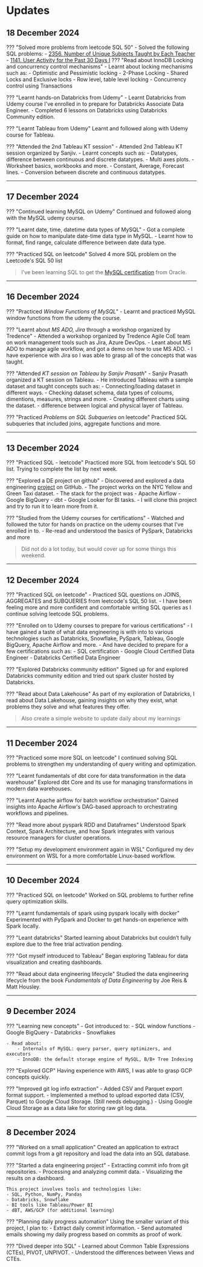 # Updates

## 18 December 2024

??? "Solved more problems from leetcode SQL 50"
    - Solved the following SQL problems:
        - [2356. Number of Unique Subjects Taught by Each Teacher](https://leetcode.com/problems/number-of-unique-subjects-taught-by-each-teacher/?envType=study-plan-v2&envId=top-sql-50)
        - [1141. User Activity for the Past 30 Days I](https://leetcode.com/problems/user-activity-for-the-past-30-days-i/?envType=study-plan-v2&envId=top-sql-50)
??? "Read about InnoDB Locking and concurrency control mechanisms"
    - Learnt about locking mechanisms such as:
        - Optimistic and Pessimistic locking
        - 2-Phase Locking
        - Shared Locks and Exclusive locks
        - Row level, table level locking
        - Concurrency control using Transactions

??? "Learnt hands-on Databricks from Udemy"
    - Learnt Databricks from Udemy course I've enrolled in to prepare for Databricks Associate Data Engineer.
    - Completed 6 lessons on Databricks using Databricks Community edition.

??? "Learnt Tableau from Udemy"
    Learnt and followed along with Udemy course for Tableau.

??? "Attended the 2nd Tableau KT session"
    - Attended 2nd Tableau KT session organized by Sanjiv.
    - Learnt concepts such as:
        - Datatypes, difference between continuous and discrete datatypes. 
        - Multi axes plots.
        - Worksheet basics, workbooks and more.
        - Constant, Average, Forecast lines.
        - Conversion between discrete and continuous datatypes.

---

## 17 December 2024

??? "Continued learning MySQL on Udemy"
    Continued and followed along with the MySQL udemy course.

??? "Learnt date, time, datetime data types of MySQL"
    - Got a complete guide on how to manipulate date-time data type in MySQL.
    - Learnt how to format, find range, calculate difference between date data type.

??? "Practiced SQL on leetcode"
    Solved 4 more SQL problem on the Leetcode's SQL 50 list

> I've been learning SQL to get the [MySQL certification](https://education.oracle.com/mysql-80-database-developer-oracle-certified-professional/trackp_MYSQLPRG80OCP) from Oracle. 

---

## 16 December 2024

??? "Practiced *Window Functions of MySQL*"
    - Learnt and practiced MySQL window functions from the udemy the course.

??? "Learnt about *MS ADO, Jira* through a workshop organized by Tredence"
    - Attended a workshop organized by Tredence Agile CoE team on work management tools such as Jira, Azure DevOps.
    - Leant about MS ADO to manage agile workflow, and got a demo on how to use MS ADO.
    - I have experience with Jira so I was able to grasp all of the concepts that was taught.

??? "Attended *KT session on Tableau by Sanjiv Prasath*"
    - Sanjiv Prasath organized a KT session on Tableau. 
    - He introduced Tableau with a sample dataset and taught concepts such as:
        - Connecting/loading dataset in different ways.
        - Checking dataset schema, data types of coloums, dimentions, measures, strings and more.
        - Creating different charts using the dataset.
        - difference between logical and physical layer of Tableau.

??? "Practiced *Problems on SQL Subqueries* on leetcode"
    Practiced SQL subqueries that included joins, aggregate functions and more.

---

## 13 December 2024

??? "Practiced SQL - leetcode"
    Practiced more SQL from leetcode's SQL 50 list. Trying to complete the list by next week.

??? "Explored a DE project on github"
    - Discovered and explored a data engineering [project](https://github.com/nadyinky/ny_taxi_rides) on GitHub.
    - The project works on the NYC Yellow and Green Taxi dataset.
    - The stack for the project was
        - Apache Airflow
        - Google BigQuery
        - dbt
        - Google Looker for BI tasks.
    - I will clone this project and try to run it to learn more from it.

??? "Studied from the Udemy courses for certifications"
    - Watched and followed the tutor for hands on practice on the udemy courses that I've enrolled in to.
    - Re-read and understood the basics of PySpark, Databricks and more

> Did not do a lot today, but would cover up for some things this weekend.

---

## 12 December 2024

??? "Practiced SQL on leetcode"
    - Practiced SQL questions on JOINS, AGGREGATES and SUBQUERIES from leetcode's SQL 50 list.
    - I have been feeling more and more confident and comfortable writing SQL queries as I continue solving leetcode SQL problems.

??? "Enrolled on to Udemy courses to prepare for various certifications"
    - I have gained a taste of what data engineering is with into to various technologies such as Databricks, Snowflake, PySpark, Tableau, Google BigQuery, Apache Airflow and more.
    - And have decided to prepare for a few certifications such as:
        - SQL certification
        - Google Cloud Certified Data Engineer
        - Databricks Certified Data Engineer

??? "Explored Databricks community edition"
    Signed up for and explored Databricks community edition and tried out spark cluster hosted by Databricks.

??? "Read about Data Lakehouse"
    As part of my exploration of Databricks, I read about Data Lakehouse, gaining insights on why they exist, what problems they solve and what features they offer.

> Also create a simple website to update daily about my learnings

---

## 11 December 2024

??? "Practiced some more SQL on leetcode"
    I continued solving SQL problems to strengthen my understanding of query writing and optimization.

??? "Learnt fundamentals of dbt core for data transformation in the data warehouse"
    Explored dbt Core and its use for managing transformations in modern data warehouses.

??? "Learnt Apache airflow for batch workflow orchestration"
    Gained insights into Apache Airflow's DAG-based approach to orchestrating workflows and pipelines.

??? "Read more about pyspark RDD and Dataframes"
    Understood Spark Context, Spark Architecture, and how Spark integrates with various resource managers for cluster operations.

??? "Setup my development environment again in WSL"
    Configured my dev environment on WSL for a more comfortable Linux-based workflow.

---

## 10 December 2024

??? "Practiced SQL on leetcode"
    Worked on SQL problems to further refine query optimization skills.

??? "Learnt fundamentals of spark using pyspark locally with docker"
    Experimented with PySpark and Docker to get hands-on experience with Spark locally.

??? "Leant databricks"
    Started learning about Databricks but couldn’t fully explore due to the free trial activation pending.

??? "Got myself introduced to Tableau"
    Began exploring Tableau for data visualization and creating dashboards.

??? "Read about data engineering lifecycle"
    Studied the data engineering lifecycle from the book *Fundamentals of Data Engineering* by Joe Reis & Matt Housley.

---

## 9 December 2024

??? "Learning new concepts"
    - Got introduced to:
        - SQL window functions
        - Google BigQuery
        - Databricks
        - Snowflakes

    - Read about:
        - Internals of MySQL: query parser, query optimizers, and executors
        - InnoDB: the default storage engine of MySQL, B/B+ Tree Indexing

??? "Explored GCP"
    Having experience with AWS, I was able to grasp GCP concepts quickly.

??? "Improved git log info extraction"
    - Added CSV and Parquet export format support.
    - Implemented a method to upload exported data (CSV, Parquet) to Google Cloud Storage. (Still needs debugging.)
    - Using Google Cloud Storage as a data lake for storing raw git log data.

---

## 8 December 2024

??? "Worked on a small application"
    Created an application to extract commit logs from a git repository and load the data into an SQL database.

??? "Started a data engineering project"
    - Extracting commit info from git repositories.
    - Processing and analyzing commit data.
    - Visualizing the results on a dashboard.

    This project involves tools and technologies like:
    - SQL, Python, NumPy, Pandas
    - Databricks, Snowflake
    - BI tools like Tableau/Power BI
    - dBT, AWS/GCP (for additional learning)

??? "Planning daily progress automation"
    Using the smaller variant of this project, I plan to:
    - Extract daily commit information.
    - Send automated emails showing my daily progress based on commits as proof of work.

??? "Dived deeper into SQL"
    - Learned about Common Table Expressions (CTEs), PIVOT, UNPIVOT.
    - Understood the differences between Views and CTEs.

